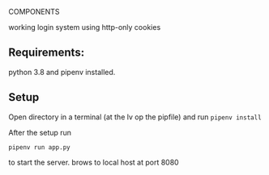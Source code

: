 COMPONENTS

working login system using http-only cookies



## Requirements: 
python 3.8 and pipenv installed. 

## Setup 
Open directory in a terminal (at the lv op the pipfile) and run
```pipenv install```

After the setup run 

```pipenv run app.py```  

to start the server. brows to local host at port 8080
